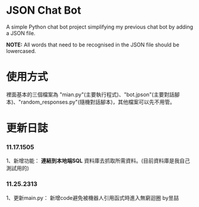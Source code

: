 # JSON Chat Bot
A simple Python chat bot project simplifying my previous chat bot by adding a JSON file.

**NOTE:** All words that need to be recognised in the JSON file should be lowercased.

# 使用方式
裡面基本的三個檔案為 "mian.py"(主要執行程式)、"bot.jpson"(主要對話腳本)、"random_responses.py"(隨機對話腳本)，其他檔案可以先不用管。

# 更新日誌
### 11.17.1505
1、新增功能： **連結到本地端SQL** 資料庫去抓取所需資料。(目前資料庫是我自己測試用的)
### 11.25.2313
1、更新main.py： 新增code避免被機器人引用函式時進入無窮迴圈 by昱喆
